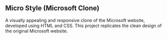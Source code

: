 ## Micro Style (Microsoft Clone)
A visually appealing and responsive clone of the Microsoft website, developed using HTML and CSS. This project replicates the clean design of the original Microsoft website.
